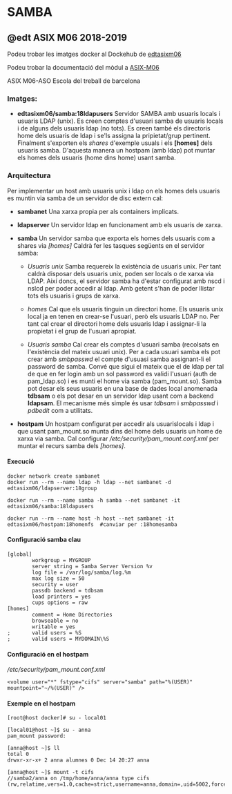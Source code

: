 # SAMBA
## @edt ASIX M06 2018-2019

Podeu trobar les imatges docker al Dockehub de [edtasixm06](https://hub.docker.com/u/edtasixm06/)

Podeu trobar la documentació del mòdul a [ASIX-M06](https://sites.google.com/site/asixm06edt/)


ASIX M06-ASO Escola del treball de barcelona

### Imatges:

* **edtasixm06/samba:18ldapusers** Servidor SAMBA amb usuaris locals i usuaris LDAP (unix). 
Es creen comptes d'usuari samba de usuaris locals i de alguns dels usuaris ldap (no tots).
Es creen també els directoris home dels usuaris de ldap i se'ls assigna la pripietat/grup
pertinent.
Finalment s'exporten els *shares* d'exemple usuals i els **[homes]** dels usuaris samba.
D'aquesta manera un hostpam (amb ldap) pot muntar els homes dels usuaris (home dins home) 
usant samba.


### Arquitectura

Per implementar un host amb usuaris unix i ldap on els homes dels usuaris es muntin via samba de un 
servidor de disc extern cal:

  * **sambanet** Una xarxa propia per als containers implicats.

  * **ldapserver** Un servidor ldap en funcionament amb els usuaris de xarxa.

  * **samba** Un servidor samba que exporta els homes dels usuaris com a shares via *[homes]*
Caldrà fer les tasques següents en el servidor samba:

    * *Usuaris unix* Samba requereix la existència de usuaris unix. Per tant caldrà disposar dels usuaris unix,
poden ser locals o de xarxa via LDAP. Així doncs, el servidor samba ha d'estar configurat amb nscd i nslcd per
poder accedir al ldap. Amb getent s'han de poder llistar tots els usuaris i grups de xarxa.

    * *homes* Cal que els usuaris tinguin un directori home. Els usuaris unix local ja en tenen en crear-se
l'usuari, però els usuaris LDAP no. Per tant cal crear el directori home dels usuaris ldap i assignar-li la 
propietat i el grup de l'usuari apropiat.

    * *Usuaris samba* Cal crear els comptes d'usuari samba (recolsats en l'existència del mateix usuari unix).
Per a cada usuari samba els pot crear amb *smbpasswd* el compte d'usuasi samba assignant-li el password de samba.
Convé que sigui el mateix que el de ldap per tal de que en fer login amb un sol password es validi l'usuari (auth de
pam_ldap.so) i es munti el  home via samba (pam_mount.so).
Samba pot desar els seus usuaris en una base de dades local anomenada **tdbsam** o els pot desar en un servidor ldap 
usant com a backend **ldapsam**. El mecanisme més simple és usar *tdbsam* i *smbpasswd* i *pdbedit* com a utilitats.

  * **hostpam** Un hostpam configurat per accedir als usuarislocals i ldap i que usant pam_mount.so
munta dins del home dels usuaris un home de xarxa via samba. Cal configurar */etc/security/pam_mount.conf.xml* 
per muntar el recurs samba dels *[homes]*.



#### Execució

```
docker network create sambanet
docker run --rm --name ldap -h ldap --net sambanet -d edtasixm06/ldapserver:18group

docker run --rm --name samba -h samba --net sambanet -it edtasixm06/samba:18ldapusers 

docker run --rm --name host -h host --net sambanet -it edtasixm06/hostpam:18homenfs  #canviar per :18homesamba
```

#### Configuració samba clau

```
[global]
        workgroup = MYGROUP
        server string = Samba Server Version %v
        log file = /var/log/samba/log.%m
        max log size = 50
        security = user
        passdb backend = tdbsam
        load printers = yes
        cups options = raw
[homes]
        comment = Home Directories
        browseable = no
        writable = yes
;       valid users = %S
;       valid users = MYDOMAIN\%S
```


#### Configuració en el hostpam

*/etc/security/pam_mount.conf.xml*
```
<volume user="*" fstype="cifs" server="samba" path="%(USER)"  mountpoint="~/%(USER)" />

```

#### Exemple en el hostpam
```
[root@host docker]# su - local01

[local01@host ~]$ su - anna
pam_mount password:

[anna@host ~]$ ll
total 0
drwxr-xr-x+ 2 anna alumnes 0 Dec 14 20:27 anna

[anna@host ~]$ mount -t cifs
//samba2/anna on /tmp/home/anna/anna type cifs (rw,relatime,vers=1.0,cache=strict,username=anna,domain=,uid=5002,forceuid,gid=600,forcegid,addr=172.21.0.2,unix,posixpaths,serverino,mapposix,acl,rsize=1048576,wsize=65536,echo_interval=60,actimeo=1)
```

